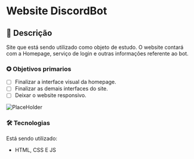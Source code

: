 # Website DiscordBot
## 📖 Descrição 
<p>Site que está sendo utilizado como objeto de estudo. O website contará com a Homepage, serviço de login e outras informações referente ao bot.</p>

### ✪ Objetivos primarios

- [ ] Finalizar a interface visual da homepage.
- [ ] Finalizar as demais interfaces do site.
- [ ] Deixar o website responsivo.

![PlaceHolder](https://i.imgur.com/YYwyXZ0.png)

### 🛠 Tecnologias

Está sendo utilizado:

- HTML, CSS E JS


